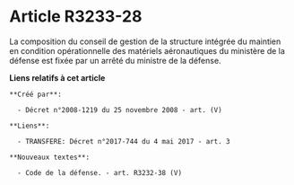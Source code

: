 # Article R3233-28

La composition du conseil de gestion de la structure intégrée du maintien en condition opérationnelle des matériels
aéronautiques du ministère de la défense est fixée par un arrêté du ministre de la défense.

**Liens relatifs à cet article**

	**Créé par**:

	  - Décret n°2008-1219 du 25 novembre 2008 - art. (V)

	**Liens**:

	  - TRANSFERE: Décret n°2017-744 du 4 mai 2017 - art. 3

	**Nouveaux textes**:

	  - Code de la défense. - art. R3232-38 (V)
